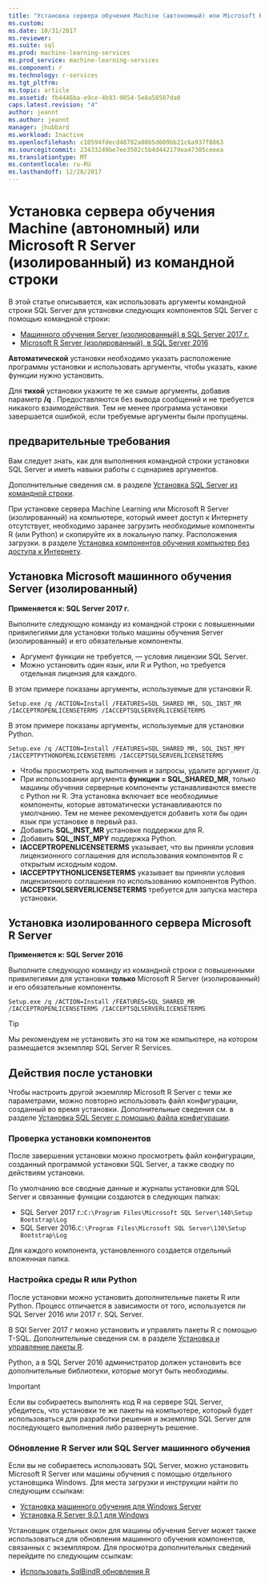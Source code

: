 ```yaml
---
title: "Установка сервера обучения Machine (автономный) или Microsoft R Server (изолированный) из командной строки | Документы Microsoft"
ms.custom: 
ms.date: 10/31/2017
ms.reviewer: 
ms.suite: sql
ms.prod: machine-learning-services
ms.prod_service: machine-learning-services
ms.component: r
ms.technology: r-services
ms.tgt_pltfrm: 
ms.topic: article
ms.assetid: fb4446ba-e9ce-4b93-9854-5e8a58507da0
caps.latest.revision: "4"
author: jeannt
ms.author: jeannt
manager: jhubbard
ms.workload: Inactive
ms.openlocfilehash: c10594fdecd48782a80b5d609bb21c6a937f8863
ms.sourcegitcommit: 23433249be7ee3502c5b4d442179ea47305ceeea
ms.translationtype: MT
ms.contentlocale: ru-RU
ms.lasthandoff: 12/20/2017
---
```

# <a name="install-machine-learning-server-standalone-or-microsoft-r-server-standalone-from-the-command-line"></a>Установка сервера обучения Machine (автономный) или Microsoft R Server (изолированный) из командной строки

В этой статье описывается, как использовать аргументы командной строки SQL Server для установки следующих компонентов SQL Server с помощью командной строки:

+ [Машинного обучения Server (изолированный) в SQL Server 2017 г.](#bkmk_mls2017) 
+ [Microsoft R Server (изолированный), в SQL Server 2016](#bkmk_mrs2016)

**Автоматической** установки необходимо указать расположение программы установки и использовать аргументы, чтобы указать, какие функции нужно установить.

Для **тихой** установки укажите те же самые аргументы, добавив параметр **/q** . Предоставляются без вывода сообщений и не требуется никакого взаимодействия. Тем не менее программа установки завершается ошибкой, если требуемые аргументы были пропущены.

## <a name="prerequisites"></a>предварительные требования

Вам следует знать, как для выполнения командной строки установки SQL Server и иметь навыки работы с сценариев аргументов.

Дополнительные сведения см. в разделе [Установка SQL Server из командной строки](../../database-engine/install-windows/install-sql-server-from-the-command-prompt.md).

При установке сервера Machine Learning или Microsoft R Server (изолированный) на компьютере, который имеет доступ к Интернету отсутствует, необходимо заранее загрузить необходимые компоненты R (или Python) и скопируйте их в локальную папку. Расположения загрузки. в разделе [Установка компонентов обучения компьютер без доступа к Интернету](installing-ml-components-without-internet-access.md).


## <a name="bkmk_mls2017"></a>Установка Microsoft машинного обучения Server (изолированный)

**Применяется к: SQL Server 2017 г.**

Выполните следующую команду из командной строки с повышенными привилегиями для установки только машины обучения Server (изолированный) и его обязательные компоненты.

+ Аргумент функции не требуется, — условия лицензии SQL Server.
+ Можно установить один язык, или R и Python, но требуется отдельная лицензия для каждого.

В этом примере показаны аргументы, используемые для установки R.

```
Setup.exe /q /ACTION=Install /FEATURES=SQL_SHARED_MR, SQL_INST_MR  /IACCEPTROPENLICENSETERMS /IACCEPTSQLSERVERLICENSETERMS
```

В этом примере показаны аргументы, используемые для установки Python.

```
Setup.exe /q /ACTION=Install /FEATURES=SQL_SHARED_MR, SQL_INST_MPY  /IACCEPTPYTHONOPENLICENSETERMS /IACCEPTSQLSERVERLICENSETERMS
```

+ Чтобы просмотреть ход выполнения и запросы, удалите аргумент _/q_.
+ При использовании аргумента **функции = SQL_SHARED_MR**, только машины обучения серверные компоненты устанавливаются вместе с Python ни R. Эта установка включает все необходимые компоненты, которые автоматически устанавливаются по умолчанию. Тем не менее рекомендуется добавить хотя бы один язык при установке в первый раз.
+ Добавить **SQL_INST_MR** установке поддержки для R.
+ Добавить **SQL_INST_MPY** поддержка Python.
+ **IACCEPTROPENLICENSETERMS** указывает, что вы приняли условия лицензионного соглашения для использования компонентов R с открытым исходным кодом.
+ **IACCEPTPYTHONLICENSETERMS** указывает вы приняли условия лицензионного соглашения по использованию компонентов Python.
+ **IACCEPTSQLSERVERLICENSETERMS** требуется для запуска мастера установки.


## <a name="bkmk_mrs2016"></a> Установка изолированного сервера Microsoft R Server

**Применяется к: SQL Server 2016**

Выполните следующую команду из командной строки с повышенными привилегиями для установки **только** Microsoft R Server (изолированный) и его обязательные компоненты. 

```
Setup.exe /q /ACTION=Install /FEATURES=SQL_SHARED_MR /IACCEPTROPENLICENSETERMS /IACCEPTSQLSERVERLICENSETERMS
```

> [!TIP]
> Мы рекомендуем не установить это на том же компьютере, на котором размещается экземпляр SQL Server R Services.

## <a name="post-installation-tasks"></a>Действия после установки

Чтобы настроить другой экземпляр Microsoft R Server с теми же параметрами, можно повторно использовать файл конфигурации, созданный во время установки. Дополнительные сведения см. в разделе [Установка SQL Server с помощью файла конфигурации](../../database-engine/install-windows/install-sql-server-using-a-configuration-file.md).

### <a name="review-installed-components"></a>Проверка установки компонентов

После завершения установки можно просмотреть файл конфигурации, созданный программой установки SQL Server, а также сводку по действиям установки.

По умолчанию все сводные данные и журналы установки для SQL Server и связанные функции создаются в следующих папках:

+ SQL Server 2017 г.:`C:\Program Files\Microsoft SQL Server\140\Setup Bootstrap\Log`
+ SQL Server 2016.`C:\Program Files\Microsoft SQL Server\130\Setup Bootstrap\Log`

Для каждого компонента, установленного создается отдельный вложенная папка.

### <a name="customize-the-r-or-python-environment"></a>Настройка среды R или Python

После установки можно установить дополнительные пакеты R или Python. Процесс отличается в зависимости от того, используется ли SQL Server 2016 или 2017 г. SQL Server.

В SQl Server 2017 г можно установить и управлять пакеты R с помощью T-SQL. Дополнительные сведения см. в разделе [Установка и управление пакеты R](../r/install-additional-r-packages-on-sql-server.md).

Python, а в SQL Server 2016 администратор должен установить все дополнительные библиотеки, которые могут быть необходимы.

> [!IMPORTANT]
> Если вы собираетесь выполнять код R на сервере SQL Server, убедитесь, что установки те же пакеты на компьютере, который будет использоваться для разработки решения и экземпляр SQL Server для последующего выполнения либо развернуть решение.

### <a name="upgrading-r-server-or-sql-server-machine-learning"></a>Обновление R Server или SQL Server машинного обучения

Если вы не собираетесь использовать SQL Server, можно установить Microsoft R Server или машины обучения с помощью отдельного установщика Windows. Для места загрузки и инструкции найти по следующим ссылкам:

+ [Установка машинного обучения для Windows Server](https://docs.microsoft.com/machine-learning-server/install/machine-learning-server-windows-install)
+ [Установка R Server 9.0.1 для Windows](https://docs.microsoft.com/machine-learning-server/install/r-server-install-windows) 

Установщик отдельных окон для машины обучения Server может также использоваться для обновления машинного обучения компонентов, связанных с экземпляром.  Для просмотра дополнительных сведений перейдите по следующим ссылкам:

+ [Использовать SqlBindR обновления R](../r/use-sqlbindr-exe-to-upgrade-an-instance-of-sql-server.md)
